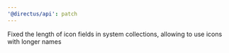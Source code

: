 ```yaml
---
'@directus/api': patch
---
```


Fixed the length of icon fields in system collections, allowing to use icons with longer names
